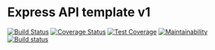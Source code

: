 # Express API template v1
[![Build Status](https://travis-ci.com/moquito64/node-testing.svg?branch=main)](https://travis-ci.com/moquito64/node-testing)
[![Coverage Status](https://coveralls.io/repos/github/moquito64/node-testing/badge.svg?branch=main)](https://coveralls.io/github/moquito64/node-testing?branch=main)
[![Test Coverage](https://api.codeclimate.com/v1/badges/12583a3bee780688bf5e/test_coverage)](https://codeclimate.com/github/moquito64/node-testing/test_coverage)
[![Maintainability](https://api.codeclimate.com/v1/badges/12583a3bee780688bf5e/maintainability)](https://codeclimate.com/github/moquito64/node-testing/maintainability)
[![Build status](https://ci.appveyor.com/api/projects/status/65plbhg4kbb516d6?svg=true)](https://ci.appveyor.com/project/moquito64/node-testing)
